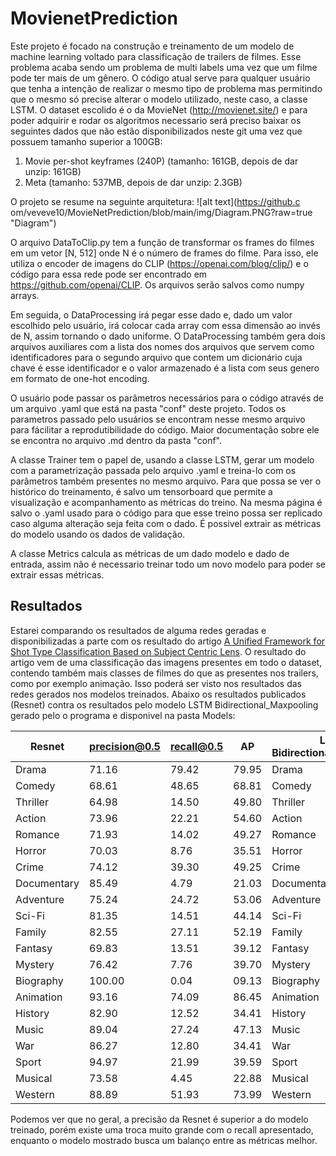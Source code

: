 # MovienetPrediction



Este projeto é focado na construção e treinamento de um modelo de machine learning voltado para classificação de trailers de filmes. Esse problema acaba sendo um problema de multi labels uma vez que um filme pode ter mais de um gênero. O código atual serve para qualquer usuário que tenha a intenção de realizar o mesmo tipo de problema mas permitindo que o mesmo só precise alterar o modelo utilizado, neste caso, a classe LSTM.
O dataset escolido é o da MovieNet (http://movienet.site/) e para poder adquirir e rodar os algoritmos necessario será preciso baixar os seguintes dados que não estão disponibilizados neste git uma vez que possuem tamanho superior a 100GB:
1. Movie per-shot keyframes (240P) (tamanho: 161GB, depois de dar unzip: 161GB)
2. Meta (tamanho: 537MB, depois de dar unzip: 2.3GB)

O projeto se resume na seguinte arquitetura:
![alt text](https://github.c om/veveve10/MovieNetPrediction/blob/main/img/Diagram.PNG?raw=true "Diagram")

O arquivo DataToClip.py tem a função de transformar os frames do filmes em um vetor [N, 512] onde N é o número de frames do filme. Para isso, ele utiliza o encoder de imagens do CLIP (https://openai.com/blog/clip/) e o código para essa rede pode ser encontrado em https://github.com/openai/CLIP. Os arquivos serão salvos como numpy arrays.


Em seguida, o DataProcessing irá pegar esse dado e, dado um valor escolhido pelo usuário, irá colocar cada array com essa dimensão ao invés de N, assim tornando o dado uniforme. O DataProcessing também gera dois arquivos auxiliares com a lista dos nomes dos arquivos que servem como identificadores para o segundo arquivo que contem um dicionário cuja chave é esse identificador e o valor armazenado é a lista com seus genero em formato de one-hot encoding.

O usuário pode passar os parâmetros necessários para o código através de um arquivo .yaml que está na pasta "conf" deste projeto. Todos os parametros passado pelo usuários se encontram nesse mesmo arquivo para fácilitar a reprodutibilidade do código. Maior documentação sobre ele se encontra no arquivo .md dentro da pasta "conf".


A classe Trainer tem o papel de, usando a classe LSTM, gerar um modelo com a parametrização passada pelo arquivo .yaml e treina-lo com os parâmetros também presentes no mesmo arquivo. Para que possa se ver o histórico do treinamento, é salvo um tensorboard que permite a visualização e acompanhamento as métricas do treino. Na mesma página é salvo o .yaml usado para o código para que esse treino possa ser replicado caso alguma alteração seja feita com o dado. É possivel extrair as métricas do modelo usando os dados de validação.


A classe Metrics calcula as métricas de um dado modelo e dado de entrada, assim não é necessario treinar todo um novo modelo para poder se extrair essas métricas.


## Resultados

Estarei comparando os resultados de alguma redes geradas e disponibilizadas a parte com os resultado do artigo [A Unified Framework for Shot Type Classification Based on Subject Centric Lens](https://arxiv.org/pdf/2008.03548.pdf). O resultado do artigo vem de uma classificação das imagens presentes em todo o dataset, contendo também mais classes de filmes do que as presentes nos trailers, como por exemplo animação. Isso poderá ser visto nos resultados das redes gerados nos modelos treinados.
Abaixo os resultados publicados (Resnet) contra os resultados pelo modelo LSTM Bidirectional_Maxpooling gerado pelo o programa e disponivel na pasta Models:

| Resnet      | precision@0.5 | recall@0.5 | AP    | LSTM Bidirectional_Maxpooling | precision@0.5 | recall@0.5 | AP    |
|-------------|---------------|------------|-------|-------------------------------|---------------|------------|-------|
| Drama       | 71.16         | 79.42      | 79.95 | Drama                         | 77.67         | 79.97      | 80.31 |
| Comedy      | 68.61         | 48.65      | 68.81 | Comedy                        | 57.09         | 54.84      | 60.30 |
| Thriller    | 64.98         | 14.50      | 49.80 | Thriller                      | 61.49         | 48.79      | 58.87 |
| Action      | 73.96         | 22.21      | 54.60 | Action                        | 67.18         | 54.72      | 66.12 |
| Romance     | 71.93         | 14.02      | 49.27 | Romance                       | 46.79         | 34.27      | 46.42 |
| Horror      | 70.03         | 8.76       | 35.51 | Horror                        | 50.00         | 22.55      | 31.53 |
| Crime       | 74.12         | 39.30      | 49.25 | Crime                         | 54.55         | 36.68      | 48.35 |
| Documentary | 85.49         | 4.79       | 21.03 | Documentary                   | 0.00          | 0.00       | 1.06  |
| Adventure   | 75.24         | 24.72      | 53.06 | Adventure                     | 59.75         | 42.60      | 53.74 |
| Sci-Fi      | 81.35         | 14.51      | 44.14 | Sci-Fi                        | 61.07         | 50.00      | 58.08 |
| Family      | 82.55         | 27.11      | 52.19 | Family                        | 50.00         | 20.93      | 27.78 |
| Fantasy     | 69.83         | 13.51      | 39.12 | Fantasy                       | 52.94         | 28.35      | 39.62 |
| Mystery     | 76.42         | 7.76       | 39.70 | Mystery                       | 42.50         | 25.76      | 30.74 |
| Biography   | 100.00        | 0.04       | 09.13 | Biography                     | 46.55         | 26.73      | 34.45 |
| Animation   | 93.16         | 74.09      | 86.45 | Animation                     | 0.00          | 0.00       | nan   |
| History     | 82.90         | 12.52      | 34.41 | History                       | 50.00         | 27.08      | 36.49 |
| Music       | 89.04         | 27.24      | 47.13 | Music                         | 100.00        | 7.69       | 19.70 |
| War         | 86.27         | 12.80      | 34.41 | War                           | 54.55         | 25.71      | 40.09 |
| Sport       | 94.97         | 21.99      | 39.59 | Sport                         | 50.00         | 13.33      | 34.92 |
| Musical     | 73.58         | 4.45       | 22.88 | Musical                       | 85.71         | 42.86      | 56.77 |
| Western     | 88.89         | 51.93      | 73.99 | Western                       | 66.67         | 8.33       | 22.02 |


Podemos ver que no geral, a precisão da Resnet é superior a do modelo treinado, porém existe uma troca muito grande com o recall apresentado, enquanto o modelo mostrado busca um balanço entre as métricas melhor. 













